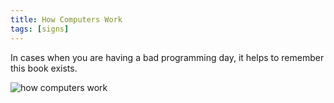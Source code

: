 ```yaml
---
title: How Computers Work
tags: [signs]
---
```


In cases when you are having a bad programming day, it helps to remember this book exists.

![how computers work](/assets/img/posts/how-computers-work/how-computers-work.png)

